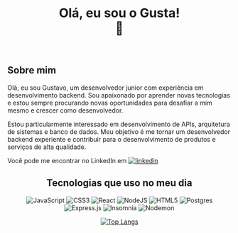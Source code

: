 <center>
  <h1 style="font-zie: 30px;"> Olá, eu sou o Gusta! </br>👋 </h1>
  </br>
</center>

## Sobre mim

Olá, eu sou Gustavo, um desenvolvedor junior com experiência em desenvolvimento backend. Sou apaixonado por aprender novas tecnologias e estou sempre procurando novas oportunidades para desafiar a mim mesmo e crescer como desenvolvedor.

Estou particularmente interessado em desenvolvimento de APIs, arquitetura de sistemas e banco de dados. Meu objetivo é me tornar um desenvolvedor backend experiente e contribuir para o desenvolvimento de produtos e serviços de alta qualidade.

Você pode me encontrar no LinkedIn em [![linkedin](https://img.shields.io/badge/LinkedIn-0077B5?style=for-the-badge&logo=linkedin&logoColor=white)](https://www.linkedin.com/in/gustavo-dev1/)

<center>
   <h2>Tecnologias que uso no meu dia</h2>

![JavaScript](https://img.shields.io/badge/javascript-%23323330.svg?style=for-the-badge&logo=javascript&logoColor=%23F7DF1E)
![CSS3](https://img.shields.io/badge/css3-%231572B6.svg?style=for-the-badge&logo=css3&logoColor=white)
![React](https://img.shields.io/badge/react-%2320232a.svg?style=for-the-badge&logo=react&logoColor=%2361DAFB)
![NodeJS](https://img.shields.io/badge/node.js-6DA55F?style=for-the-badge&logo=node.js&logoColor=white)
![HTML5](https://img.shields.io/badge/html5-%23E34F26.svg?style=for-the-badge&logo=html5&logoColor=white)
![Postgres](https://img.shields.io/badge/postgres-%23316192.svg?style=for-the-badge&logo=postgresql&logoColor=white)
![Express.js](https://img.shields.io/badge/express.js-%23404d59.svg?style=for-the-badge&logo=express&logoColor=%2361DAFB)
![Insomnia](https://img.shields.io/badge/Insomnia-black?style=for-the-badge&logo=insomnia&logoColor=5849BE)
![Nodemon](https://img.shields.io/badge/NODEMON-%23323330.svg?style=for-the-badge&logo=nodemon&logoColor=%BBDEAD)

</center>

<center>

[![Top Langs](https://github-readme-stats-sigma-five.vercel.app/api/top-langs/?username=gustalimasilva&hide_progress=true&layout=compact)](https://github.com/anuraghazra/github-readme-stats)

</center>

